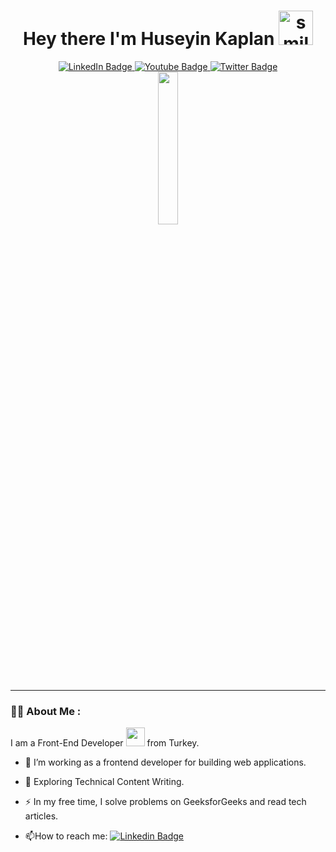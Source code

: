 <div id="header" align="center">
  <h1 align="center">Hey there I'm Huseyin Kaplan <img src="https://media.giphy.com/media/l1J9MT9T0ZG2xvWCc/giphy.gif" width="55px" alt="smileEmoji"></h1>
    <div id="badges">
  <a href="https://www.linkedin.com/in/h%C3%BCseyin-kaplan-51500824b">
    <img src="https://img.shields.io/badge/LinkedIn-blue?style=for-the-badge&logo=linkedin&logoColor=white" alt="LinkedIn Badge"/>
  </a>
  <a href="https://www.youtube.com/@iamcankaplan">
    <img src="https://img.shields.io/badge/YouTube-red?style=for-the-badge&logo=youtube&logoColor=white" alt="Youtube Badge"/>
  </a>
  <a href="https://twitter.com/iamcankaplan">
    <img src="https://img.shields.io/badge/Twitter-blue?style=for-the-badge&logo=twitter&logoColor=white" alt="Twitter Badge"/>
  </a>
      </br>
  <img src="https://komarev.com/ghpvc/?username=huseyinkaplan00&style=flat-square&color=blue" alt=""/>
</div>
  
  <img src="https://media.giphy.com/media/xBTSwCTFkgfcdTjHMz/giphy.gif" width="25%"/>

</div>

---
### :man_technologist: About Me :
I am a Front-End Developer  <img src="https://media.giphy.com/media/3iyKHMIKg5VWG6qHUm/giphy.gif" width="30"> from Turkey.

- :telescope: I’m working as a frontend developer for building web applications.

- :seedling: Exploring Technical Content Writing.

- :zap: In my free time, I solve problems on GeeksforGeeks and read tech articles.

- :mailbox:How to reach me: [![Linkedin Badge](https://img.shields.io/badge/-kakbar-blue?style=flat&logo=Linkedin&logoColor=white)](https://www.linkedin.com/in/h%C3%BCseyin-kaplan-51500824b/)



